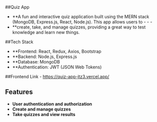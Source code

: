 ##Quiz App

- **A fun and interactive quiz application built using the MERN stack (MongoDB, Express.js, React, Node.js). This app allows users to - - - 
 - **create, take, and manage quizzes, providing a great way to test knowledge and learn new things.



##Tech Stack
- **Frontend: React, Redux, Axios, Bootstrap
- **Backend: Node.js, Express.js
- **Database: MongoDB
- **Authentication: JWT (JSON Web Tokens)

##Frontend
Link - https://quiz-app-jtz3.vercel.app/  

## Features

- **User authentication and authorization**
- **Create and manage quizzes**
- **Take quizzes and view results**
